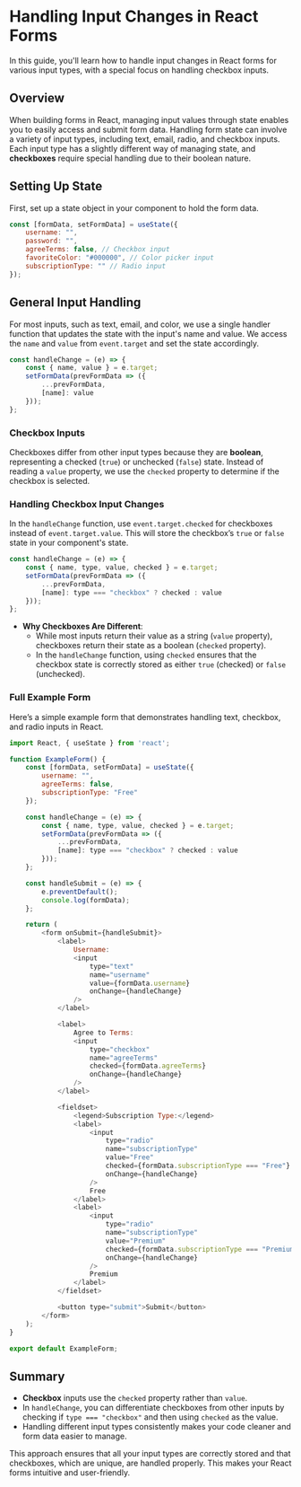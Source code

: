 # Handling Input Changes in React Forms

In this guide, you'll learn how to handle input changes in React forms for various input types, with a special focus on handling checkbox inputs.

## Overview

When building forms in React, managing input values through state enables you to easily access and submit form data. Handling form state can involve a variety of input types, including text, email, radio, and checkbox inputs. Each input type has a slightly different way of managing state, and **checkboxes** require special handling due to their boolean nature.

## Setting Up State

First, set up a state object in your component to hold the form data.

```javascript
const [formData, setFormData] = useState({
    username: "",
    password: "",
    agreeTerms: false, // Checkbox input
    favoriteColor: "#000000", // Color picker input
    subscriptionType: "" // Radio input
});
```

## General Input Handling

For most inputs, such as text, email, and color, we use a single handler function that updates the state with the input's name and value. We access the `name` and `value` from `event.target` and set the state accordingly.

```javascript
const handleChange = (e) => {
    const { name, value } = e.target;
    setFormData(prevFormData => ({
        ...prevFormData,
        [name]: value
    }));
};
```

### Checkbox Inputs

Checkboxes differ from other input types because they are **boolean**, representing a checked (`true`) or unchecked (`false`) state. Instead of reading a `value` property, we use the `checked` property to determine if the checkbox is selected.

### Handling Checkbox Input Changes

In the `handleChange` function, use `event.target.checked` for checkboxes instead of `event.target.value`. This will store the checkbox’s `true` or `false` state in your component's state.

```javascript
const handleChange = (e) => {
    const { name, type, value, checked } = e.target;
    setFormData(prevFormData => ({
        ...prevFormData,
        [name]: type === "checkbox" ? checked : value
    }));
};
```

- **Why Checkboxes Are Different**: 
    - While most inputs return their value as a string (`value` property), checkboxes return their state as a boolean (`checked` property).
    - In the `handleChange` function, using `checked` ensures that the checkbox state is correctly stored as either `true` (checked) or `false` (unchecked).

### Full Example Form

Here’s a simple example form that demonstrates handling text, checkbox, and radio inputs in React.

```javascript
import React, { useState } from 'react';

function ExampleForm() {
    const [formData, setFormData] = useState({
        username: "",
        agreeTerms: false,
        subscriptionType: "Free"
    });

    const handleChange = (e) => {
        const { name, type, value, checked } = e.target;
        setFormData(prevFormData => ({
            ...prevFormData,
            [name]: type === "checkbox" ? checked : value
        }));
    };

    const handleSubmit = (e) => {
        e.preventDefault();
        console.log(formData);
    };

    return (
        <form onSubmit={handleSubmit}>
            <label>
                Username:
                <input 
                    type="text" 
                    name="username" 
                    value={formData.username} 
                    onChange={handleChange} 
                />
            </label>

            <label>
                Agree to Terms:
                <input 
                    type="checkbox" 
                    name="agreeTerms" 
                    checked={formData.agreeTerms} 
                    onChange={handleChange} 
                />
            </label>

            <fieldset>
                <legend>Subscription Type:</legend>
                <label>
                    <input 
                        type="radio" 
                        name="subscriptionType" 
                        value="Free" 
                        checked={formData.subscriptionType === "Free"} 
                        onChange={handleChange} 
                    />
                    Free
                </label>
                <label>
                    <input 
                        type="radio" 
                        name="subscriptionType" 
                        value="Premium" 
                        checked={formData.subscriptionType === "Premium"} 
                        onChange={handleChange} 
                    />
                    Premium
                </label>
            </fieldset>

            <button type="submit">Submit</button>
        </form>
    );
}

export default ExampleForm;
```

## Summary

- **Checkbox** inputs use the `checked` property rather than `value`.
- In `handleChange`, you can differentiate checkboxes from other inputs by checking if `type === "checkbox"` and then using `checked` as the value.
- Handling different input types consistently makes your code cleaner and form data easier to manage.

This approach ensures that all your input types are correctly stored and that checkboxes, which are unique, are handled properly. This makes your React forms intuitive and user-friendly.